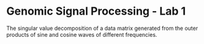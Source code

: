# Genomic Signal Processing - Lab 1
The singular value decomposition of a data matrix generated from the outer products
of sine and cosine waves of different frequencies. 
